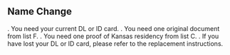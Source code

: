 ## Name Change
. You need your current DL or ID card.
. You need one original document from list F.
. You need one proof of Kansas residency from list C.
. If you have lost your DL or ID card, please refer to the replacement instructions.